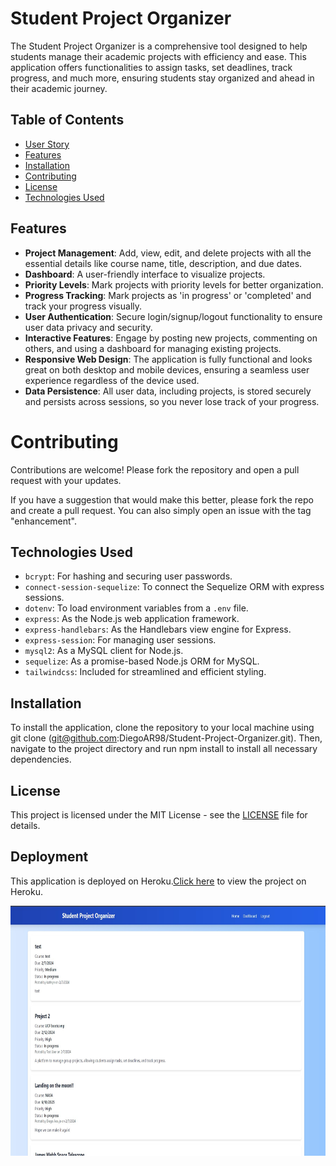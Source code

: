# Student Project Organizer

The Student Project Organizer is a comprehensive tool designed to help students manage their academic projects with efficiency and ease. This application offers functionalities to assign tasks, set deadlines, track progress, and much more, ensuring students stay organized and ahead in their academic journey.

## Table of Contents

- [User Story](#user-story)
- [Features](#features)
- [Installation](#installation)
- [Contributing](#contributing)
- [License](#license)
- [Technologies Used](#technologies-used)


## Features

- **Project Management**: Add, view, edit, and delete projects with all the essential details like course name, title, description, and due dates.
- **Dashboard**: A user-friendly interface to visualize projects.
- **Priority Levels**: Mark projects with priority levels for better organization.
- **Progress Tracking**: Mark projects as 'in progress' or 'completed' and track your progress visually.
- **User Authentication**: Secure login/signup/logout functionality to ensure user data privacy and security.
- **Interactive Features**: Engage by posting new projects, commenting on others, and using a dashboard for managing existing projects.
- **Responsive Web Design**: The application is fully functional and looks great on both desktop and mobile devices, ensuring a seamless user experience regardless of the device used.
- **Data Persistence**: All user data, including projects, is stored securely and persists across sessions, so you never lose track of your progress.


# Contributing

Contributions are welcome! Please fork the repository and open a pull request with your updates.

If you have a suggestion that would make this better, please fork the repo and create a pull request. You can also simply open an issue with the tag "enhancement".



## Technologies Used

- `bcrypt`: For hashing and securing user passwords.
- `connect-session-sequelize`: To connect the Sequelize ORM with express sessions.
- `dotenv`: To load environment variables from a `.env` file.
- `express`: As the Node.js web application framework.
- `express-handlebars`: As the Handlebars view engine for Express.
- `express-session`: For managing user sessions.
- `mysql2`: As a MySQL client for Node.js.
- `sequelize`: As a promise-based Node.js ORM for MySQL.
- `tailwindcss`:  Included for streamlined and efficient styling.

## Installation

To install the application, clone the repository to your local machine using git clone (git@github.com:DiegoAR98/Student-Project-Organizer.git). Then, navigate to the project directory and run npm install to install all necessary dependencies.


## License

This project is licensed under the MIT License - see the [LICENSE](LICENSE) file for details.

## Deployment

This application is deployed on Heroku.[Click here](https://student-project-organizer-f32e9a6cf079.herokuapp.com/) to view the project on Heroku.

<img src="./public/img/DEMO.jpg" width="550" height="400" alt="student-project-organizer.png">